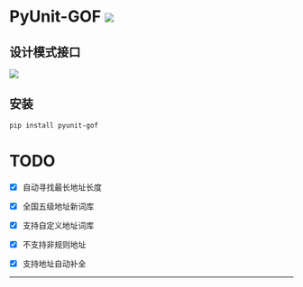# **PyUnit-GOF** [![](https://gitee.com/tyoui/logo/raw/master/logo/photolog.png)][1]

## 设计模式接口
[![](https://img.shields.io/badge/Python-3.6-green.svg)](https://pypi.org/project/pyunit-gof/)


## 安装
    pip install pyunit-gof

# TODO
- [x] 自动寻找最长地址长度
- [x] 全国五级地址新词库
- [x] 支持自定义地址词库
- [x] 不支持非规则地址
- [x] 支持地址自动补全


***
[1]: https://blog.jtyoui.com